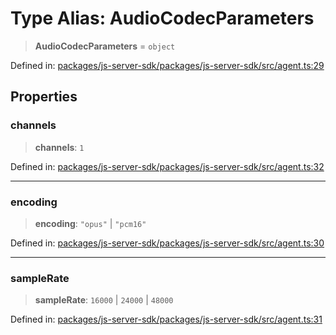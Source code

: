 # Type Alias: AudioCodecParameters

> **AudioCodecParameters** = `object`

Defined in: [packages/js-server-sdk/packages/js-server-sdk/src/agent.ts:29](https://github.com/fishjam-cloud/js-server-sdk/blob/47c214593e589512a3ba31be9d92be66ca83da9a/packages/js-server-sdk/src/agent.ts#L29)

## Properties

### channels

> **channels**: `1`

Defined in: [packages/js-server-sdk/packages/js-server-sdk/src/agent.ts:32](https://github.com/fishjam-cloud/js-server-sdk/blob/47c214593e589512a3ba31be9d92be66ca83da9a/packages/js-server-sdk/src/agent.ts#L32)

***

### encoding

> **encoding**: `"opus"` \| `"pcm16"`

Defined in: [packages/js-server-sdk/packages/js-server-sdk/src/agent.ts:30](https://github.com/fishjam-cloud/js-server-sdk/blob/47c214593e589512a3ba31be9d92be66ca83da9a/packages/js-server-sdk/src/agent.ts#L30)

***

### sampleRate

> **sampleRate**: `16000` \| `24000` \| `48000`

Defined in: [packages/js-server-sdk/packages/js-server-sdk/src/agent.ts:31](https://github.com/fishjam-cloud/js-server-sdk/blob/47c214593e589512a3ba31be9d92be66ca83da9a/packages/js-server-sdk/src/agent.ts#L31)
